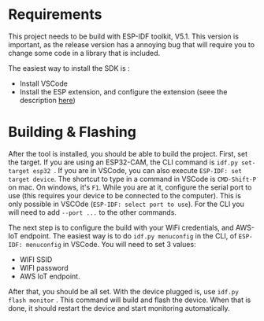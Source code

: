 # Requirements

This project needs to be build with ESP-IDF toolkit, V5.1. This version is important, as the release version has a annoying bug that will require you to change some code in a library that is included.

The easiest way to install the SDK is :

- Install VSCode
- Install the ESP extension, and configure the extension (seee the description [here](https://docs.espressif.com/projects/esp-idf/en/v4.2.3/esp32/get-started/vscode-setup.html))

# Building & Flashing

After the tool is installed, you should be able to build the project. First, set the target. If you are using an ESP32-CAM, the CLI command is `idf.py set-target esp32 `. If you are in VSCode, you can also execute `ESP-IDF: set target device`. The shortcut to type in a command in VSCode is `CMD-Shift-P` on mac. On windows, it's `F1`. While you are at it, configure the serial port to use (this requires your device to be connected to the computer). This is only possible in VSCOde (`ESP-IDF: select port to use`). For the CLI you will need to add `--port ...` to the other commands.

The next step is to configure the build with your WiFi credentials, and AWS-IoT endpoint. The easiest way is to do `idf.py menuconfig` in the CLI, of `ESP-IDF: menuconfig` in VSCode. You will need to set 3 values:

- WIFI SSID
- WIFI password
- AWS IoT endpoint.

After that, you should be all set. With the device plugged is, use `idf.py flash monitor`
. This command will build and flash the device. When that is done, it should restart the device and start monitoring automatically.
